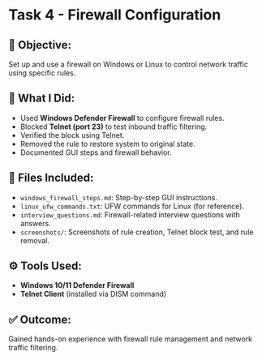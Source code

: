 # Task 4 - Firewall Configuration

## 🔐 Objective:
Set up and use a firewall on Windows or Linux to control network traffic using specific rules.

## 🧪 What I Did:
- Used **Windows Defender Firewall** to configure firewall rules.
- Blocked **Telnet (port 23)** to test inbound traffic filtering.
- Verified the block using Telnet.
- Removed the rule to restore system to original state.
- Documented GUI steps and firewall behavior.

## 📁 Files Included:
- `windows_firewall_steps.md`: Step-by-step GUI instructions.
- `linux_ufw_commands.txt`: UFW commands for Linux (for reference).
- `interview_questions.md`: Firewall-related interview questions with answers.
- `screenshots/`: Screenshots of rule creation, Telnet block test, and rule removal.

## ⚙️ Tools Used:
- **Windows 10/11 Defender Firewall**
- **Telnet Client** (installed via DISM command)

## ✅ Outcome:
Gained hands-on experience with firewall rule management and network traffic filtering.

